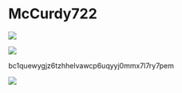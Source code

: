 # McCurdy722

![](https://komarev.com/ghpvc/?username=McCurdy722)

![](https://img.shields.io/badge/Bitcoin-000000?style=for-the-badge&logo=bitcoin&logoColor=white)

bc1quewygjz6tzhhelvawcp6uqyyj0mmx7l7ry7pem

![](https://img.shields.io/badge/monero-FF6600?style=for-the-badge&logo=monero&logoColor=white)
